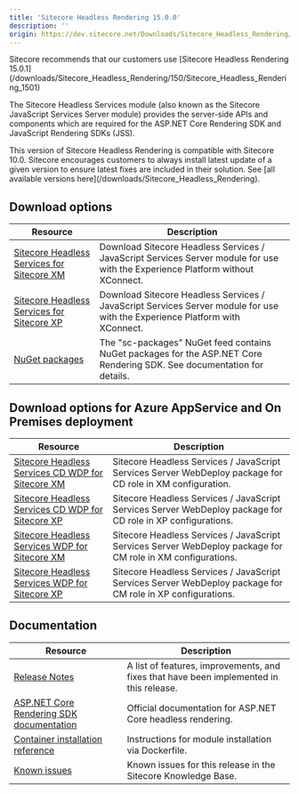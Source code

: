 ```yaml
---
title: 'Sitecore Headless Rendering 15.0.0'
description: ''
origin: https://dev.sitecore.net/Downloads/Sitecore_Headless_Rendering/150/Sitecore_Headless_Rendering_1500.aspx
---
```


  <Alert variant='warning' mb={4}>
    <AlertIcon />
    Sitecore recommends that our customers use [Sitecore Headless Rendering 15.0.1](/downloads/Sitecore_Headless_Rendering/150/Sitecore_Headless_Rendering_1501)
  </Alert>


The Sitecore Headless Services module (also known as the Sitecore JavaScript Services Server module) provides the server-side APIs and components which are required for the ASP.NET Core Rendering SDK and JavaScript Rendering SDKs (JSS).

  <Alert variant='warning' mb={4}>
    <AlertIcon />
    This version of Sitecore Headless Rendering is compatible with Sitecore 10.0.
  </Alert>
  
  <Alert variant='warning' mb={4}>
    <AlertIcon />
    Sitecore encourages customers to always install latest update of a given version to ensure latest fixes are included in their solution. See [all available versions here](/downloads/Sitecore_Headless_Rendering).
  </Alert>


## Download options

| Resource                                                                                                                                                                                                                                                                                 | Description                                                                                                                    |
| ---------------------------------------------------------------------------------------------------------------------------------------------------------------------------------------------------------------------------------------------------------------------------------------- | ------------------------------------------------------------------------------------------------------------------------------ |
| [Sitecore Headless Services for Sitecore XM](https://scdp.blob.core.windows.net/downloads/Sitecore%20JavaScript%20Services/150/Sitecore%20JavaScript%20Services%201500/Secure/ZIP/Sitecore%20JavaScript%20Services%20Server%20for%20Sitecore%2010.0.0%20XM%2015.0.0%20rev.%20201020.zip) | Download Sitecore Headless Services / JavaScript Services Server module for use with the Experience Platform without XConnect. |
| [Sitecore Headless Services for Sitecore XP](https://scdp.blob.core.windows.net/downloads/Sitecore%20JavaScript%20Services/150/Sitecore%20JavaScript%20Services%201500/Secure/ZIP/Sitecore%20JavaScript%20Services%20Server%20for%20Sitecore%2010.0.0%20XP%2015.0.0%20rev.%20201020.zip) | Download Sitecore Headless Services / JavaScript Services Server module for use with the Experience Platform with XConnect.    |
| [NuGet packages](https://sitecore.myget.org/feed/sc-packages/package/nuget/Sitecore.AspNet.RenderingEngine)                                                                                                                                                                              | The "sc-packages" NuGet feed contains NuGet packages for the ASP.NET Core Rendering SDK. See documentation for details.        |

## Download options for Azure AppService and On Premises deployment

| Resource                                                                                                                                                                                                                                                                                                   | Description                                                                                                 |
| ---------------------------------------------------------------------------------------------------------------------------------------------------------------------------------------------------------------------------------------------------------------------------------------------------------- | ----------------------------------------------------------------------------------------------------------- |
| [Sitecore Headless Services CD WDP for Sitecore XM](https://scdp.blob.core.windows.net/downloads/Sitecore%20JavaScript%20Services/150/Sitecore%20JavaScript%20Services%201500/Secure/WDP/Sitecore%20JavaScript%20Services%20Server%20for%20Sitecore%2010.0.0%20XM%2015.0.0%20rev.%20201020%20CD.scwdp.zip) | Sitecore Headless Services / JavaScript Services Server WebDeploy package for CD role in XM configuration.  |
| [Sitecore Headless Services CD WDP for Sitecore XP](https://scdp.blob.core.windows.net/downloads/Sitecore%20JavaScript%20Services/150/Sitecore%20JavaScript%20Services%201500/Secure/WDP/Sitecore%20JavaScript%20Services%20Server%20for%20Sitecore%2010.0.0%20XP%2015.0.0%20rev.%20201020%20CD.scwdp.zip) | Sitecore Headless Services / JavaScript Services Server WebDeploy package for CD role in XP configurations. |
| [Sitecore Headless Services WDP for Sitecore XM](https://scdp.blob.core.windows.net/downloads/Sitecore%20JavaScript%20Services/150/Sitecore%20JavaScript%20Services%201500/Secure/WDP/Sitecore%20JavaScript%20Services%20Server%20for%20Sitecore%2010.0.0%20XM%2015.0.0%20rev.%20201020.scwdp.zip)         | Sitecore Headless Services / JavaScript Services Server WebDeploy package for CM role in XM configurations. |
| [Sitecore Headless Services WDP for Sitecore XP](https://scdp.blob.core.windows.net/downloads/Sitecore%20JavaScript%20Services/150/Sitecore%20JavaScript%20Services%201500/Secure/WDP/Sitecore%20JavaScript%20Services%20Server%20for%20Sitecore%2010.0.0%20XP%2015.0.0%20rev.%20201020.scwdp.zip)         | Sitecore Headless Services / JavaScript Services Server WebDeploy package for CM role in XP configurations. |

## Documentation

| Resource                                                                                                                                         | Description                                                                             |
| ------------------------------------------------------------------------------------------------------------------------------------------------ | --------------------------------------------------------------------------------------- |
| [Release Notes](/downloads/Sitecore_Headless_Rendering/150/Sitecore_Headless_Rendering_1500/Release_Notes)                                       | A list of features, improvements, and fixes that have been implemented in this release. |
| [ASP.NET Core Rendering SDK documentation](https://doc.sitecore.com/developers/100/developer-tools/en/sitecore-headless-development.html)        | Official documentation for ASP.NET Core headless rendering.                             |
| [Container installation reference](https://containers.doc.sitecore.com/docs/module-reference#javascript-services-jss–sitecore-headless-services) | Instructions for module installation via Dockerfile.                                    |
| [Known issues](https://kb.sitecore.net/articles/661975)                                                                                          | Known issues for this release in the Sitecore Knowledge Base.                           |
